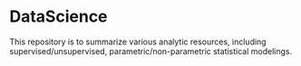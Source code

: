 # DataScience
This repository is to summarize various analytic resources, including supervised/unsupervised, parametric/non-parametric statistical modelings.

